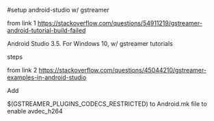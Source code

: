 #setup android-studio w/ gstreamer


from link 1
https://stackoverflow.com/questions/54911219/gstreamer-android-tutorial-build-failed

Android Studio 3.5. For Windows 10, w/ gstreamer tutorials

steps


from link 2
https://stackoverflow.com/questions/45044210/gstreamer-examples-in-android-studio




Add

$(GSTREAMER_PLUGINS_CODECS_RESTRICTED)
to Android.mk file to enable avdec_h264